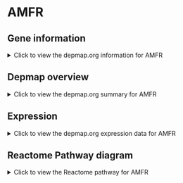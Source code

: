 <h1>AMFR</h1>

<h2>Gene information</h2>
<details>
  <summary>Click to view the depmap.org information for AMFR</summary>
  <p><a href="https://depmap.org/portal/gene/AMFR?tab=about" target="_BLANK">Open page in a new tab...</a></p>
  <iframe src="https://depmap.org/portal/gene/AMFR?tab=about" style="border:none;width:100%;height:800px"></iframe>
</details>

<h2>Depmap overview</h2>
<details>
  <summary>Click to view the depmap.org summary for AMFR</summary>
  <p><a href="https://depmap.org/portal/gene/AMFR?tab=overview" target="_BLANK">Open page in a new tab...</a></p>
  <iframe src="https://depmap.org/portal/gene/AMFR?tab=overview" style="border:none;width:100%;height:800px"></iframe>
</details>

<h2>Expression</h2>
<details>
  <summary>Click to view the depmap.org expression data for AMFR</summary>
  <p><a href="https://depmap.org/portal/gene/AMFR?tab=characterization" target="_BLANK">Open page in a new tab...</a></p>
  <iframe src="https://depmap.org/portal/gene/AMFR?tab=characterization" style="border:none;width:100%;height:800px"></iframe>
</details>



<h2>Reactome Pathway diagram</h2>
<details>
  <summary>Click to view the Reactome pathway for AMFR</summary>
  <p><a href="https://reactome.org/PathwayBrowser/#/R-HSA-901032" target="_BLANK">Open page in a new tab...</a></p>
  <p>ER Quality Control Compartment (ERQC)</p>
<iframe src="https://reactome.org/PathwayBrowser/#/R-HSA-901032" style="border:none;width:100%;height:800px"></iframe>
</details>



